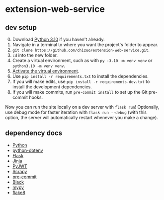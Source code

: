 # extension-web-service

## dev setup

0. Download [Python 3.10](https://www.python.org/downloads/release/python-3108/) if you haven't already.
1. Navigate in a terminal to where you want the project's folder to appear.
2. `git clone https://github.com/chizuo/extension-web-service.git`.
3. `cd` into the new folder.
4. Create a virtual environment, such as with `py -3.10 -m venv venv` or `python3.10 -m venv venv`.
5. [Activate the virtual environment](https://python.land/virtual-environments/virtualenv).
6. Use `pip install -r requirements.txt` to install the dependencies.
7. If you will make edits, use `pip install -r requirements-dev.txt` to install the development dependencies.
8. If you will make commits, run `pre-commit install` to set up the Git pre-commit hooks.

Now you can run the site locally on a dev server with `flask run`! Optionally, use debug mode for faster iteration with `flask run --debug` (with this option, the server will automatically restart whenever you make a change).

## dependency docs

* [Python](https://docs.python.org/3/)
* [python-dotenv](https://saurabh-kumar.com/python-dotenv/)
* [Flask](https://flask.palletsprojects.com/en/2.2.x/)
* [Jinja](https://jinja.palletsprojects.com/en/3.1.x/templates/)
* [PyJWT](https://github.com/jpadilla/pyjwt)
* [Scrapy](https://scrapy.org/)
* [pre-commit](https://pre-commit.com/)
* [Black](https://black.readthedocs.io/en/stable/)
* [mypy](https://mypy.readthedocs.io/en/stable/)
* [flake8](https://flake8.pycqa.org/en/latest/)
